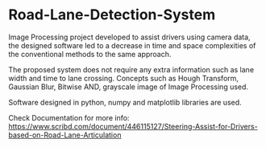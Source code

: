 # Road-Lane-Detection-System

Image Processing project developed to assist drivers using camera data, the designed software led to a decrease in time and space complexities of the conventional methods to the same approach.

The proposed system does not require any extra information such as lane width and time to lane crossing. Concepts such as Hough Transform, Gaussian Blur, Bitwise AND, grayscale image of Image Processing used.

Software designed in python, numpy and matplotlib libraries are used.


Check Documentation for more info:
https://www.scribd.com/document/446115127/Steering-Assist-for-Drivers-based-on-Road-Lane-Articulation
